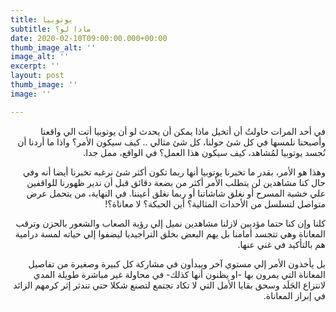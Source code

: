 ```yaml
---
title: يوتوبيا
subtitle: ماذا لو؟
date: 2020-02-10T09:00:00.000+00:00
thumb_image_alt: ''
image_alt: ''
excerpt: ''
layout: post
thumb_image: ''
image: ''

---
```

<div dir="rtl">
في أحد المرات حاولتُ أن أتخيل ماذا يمكن أن يحدث لو أن يوتوبيا أتت الي واقعنا وأصبحنا نلمسها في كل شئ حولنا، كل شئ مثالي .. كيف سيكون الأمر؟ واذا ما أردنا أن نُجسد يوتوبيا لمُشاهد، كيف سيكون هذا العمل؟ في الواقع، ممل جدا.

وهذا هو الأمر، بقدر ما تخبرنا يوتوبيا أنها ربما تكون أكثر شئ نرغبه
تخبرنا أيضا أنه وفي حال كنا مشاهدين لن يتطلب الأمر أكثر من بضعة دقائق قبل أن ندير ظهورنا للواقفين علي خشبة المسرح أو نغلق شاشاتنا أو ربما نغلق أعيننا. في النهاية، من يتحمل عرض متواصل لتسلسل من الأحداث المثالية؟ أين الحبكة؟ لا معاناة؟!

كلنا وإن كنا حتما مؤديين لازلنا مشاهدين نميل إلي رؤية الصعاب والشعور بالحزن وترقب المعاناة وهي تتجسد أمامنا بل يهم البعض بخلق التراجيديا ليضفوا إلي حياته لمسة درامية هم بالتأكيد في غني عنها.

بل يأخذون الأمر إلي مستوي آخر ويبدأون في مشاركة كل كبيرة وصغيرة من تفاصيل المعاناة التي يمرون بها -او يظنون أنها كذلك- في محاولة غير مباشرة طويلة المدي لانتزاع الجَلَد وسحق بقايا الأمل التي لا تكاد تجتمع لتصنع شكلا حتي تندثر إثر كرمهم الزائد في إبراز المعاناة.

</div>